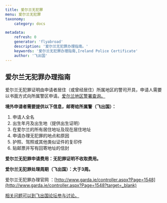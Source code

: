 ```yaml
---
title: 爱尔兰无犯罪
menu: 爱尔兰无犯罪
taxonomy:
    category: docs

metadata:
    refresh: 0
    generator: 'flyabroad'
    description: '爱尔兰无犯罪办理指南。'
    keywords: '爱尔兰无犯罪办理指南,Ireland Police Certificate'
    author: '飞出国'
---
```


## 爱尔兰无犯罪办理指南

爱尔兰无犯罪证明由申请者居住（或曾经居住）所属地区的警司开具，申请人需要以书面方式向所属警区申请。[爱尔兰地区警署查询。](http://www.garda.ie/Stations/Default.aspx?target=_blank)


**境外申请者需要提供以下信息，邮寄给所属警（飞出国）：**

1. 申请人全名
2. 出生年月及出生地（提供出生证明）
3. 在爱尔兰的所有居住地址及现在居住地址
4.  申请办理无犯罪的地点和原因
5.  护照、驾照或其他类似证件的复印件
6.  贴邮票并写有回寄地址的信封

**爱尔兰无犯罪申请费用：无犯罪证明不收取费用。**

**爱尔兰无犯罪处理周期（飞出国）：大于3周。**

爱尔兰无犯罪办理官网 ：[http://www.garda.ie/controller.aspx?Page=1548](http://www.garda.ie/controller.aspx?Page=1548?target=_blank)

[相关问题可以到飞出国论坛参与讨论。](http://bbs.fcgvisa.com/t/3420?target=_blank)